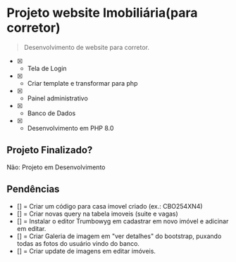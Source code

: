 # Projeto website Imobiliária(para corretor)
> Desenvolvimento de website para corretor.
- [x] - Tela de Login
- [x] - Criar template e transformar para php
- [X] - Painel administrativo
- [X] - Banco de Dados
- [X] - Desenvolvimento em PHP 8.0


## Projeto Finalizado?
Não: Projeto em Desenvolvimento 
              

## Pendências
- [] =  Criar um código para casa imovel criado (ex.: CBO254XN4)
- [] =  Criar novas query na tabela imoveis (suite e vagas)
- [] =  Instalar o editor Trumbowyg em cadastrar em novo imóvel e adicinar em editar.
- [] =  Criar Galeria de imagem em "ver detalhes" do bootstrap,  puxando todas as fotos do usuário vindo do banco.
- [] =  Criar update de imagens em editar imóveis.

